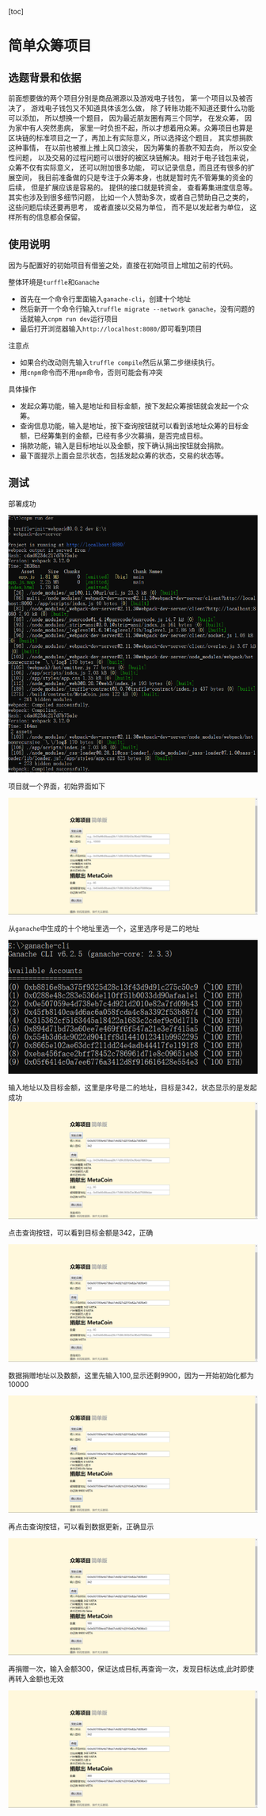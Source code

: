 [toc]
# 简单众筹项目
## 选题背景和依据
前面想要做的两个项目分别是商品溯源以及游戏电子钱包， 第一个项目以及被否决了， 游戏电子钱包又不知道具体该怎么做， 除了转账功能不知道还要什么功能可以添加， 所以想换一个题目， 因为最近朋友圈有两三个同学， 在发众筹， 因为家中有人突然患病， 家里一时负担不起，所以才想着用众筹。众筹项目也算是区块链的标准项目之一了，再加上有实际意义，所以选择这个题目， 其实想捐款这种事情， 在以前也被推上推上风口浪尖， 因为筹集的善款不知去向， 所以安全性问题， 以及交易的过程问题可以很好的被区块链解决。相对于电子钱包来说， 众筹不仅有实际意义， 还可以附加很多功能， 可以记录信息，而且还有很多的扩展空间， 我目前准备做的只是专注于众筹本身，也就是暂时先不管筹集的资金的后续， 但是扩展应该是容易的。 提供的接口就是转资金， 查看筹集进度信息等。 其实也涉及到很多细节问题， 比如一个人赞助多次，或者自己赞助自己之类的， 这些问题后续还要再思考， 或者直接以交易为单位， 而不是以发起者为单位， 这样所有的信息都会保留。
## 使用说明
因为与配置好的初始项目有借鉴之处，直接在初始项目上增加之前的代码。

整体环境是```turffle```和```Ganache```
- 首先在一个命令行里面输入```ganache-cli```，创建十个地址
- 然后新开一个命令行输入```truffle migrate --network ganache```，没有问题的话就输入```cnpm run dev```运行项目
- 最后打开浏览器输入```http://localhost:8080/```即可看到项目

注意点
- 如果合约改动则先输入```truffle compile```然后从第二步继续执行。
- 用```cnpm```命令而不用```npm```命令，否则可能会有冲突

具体操作
- 发起众筹功能，输入是地址和目标金额，按下发起众筹按钮就会发起一个众筹。
- 查询信息功能，输入是地址，按下查询按钮就可以看到该地址众筹的目标金额，已经筹集到的金额，已经有多少次募捐，是否完成目标。
- 捐款功能，输入是目标地址以及金额，按下确认捐出按钮就会捐款。
- 最下面提示上面会显示状态，包括发起众筹的状态，交易的状态等。
## 测试
部署成功

![运行结果](pic/8.png)

项目就一个界面，初始界面如下

![整体图片](pic/1.png)

从```ganache```中生成的十个地址里选一个，这里选序号是二的地址

![全部地址](pic/2.png)

输入地址以及目标金额，这里是序号是二的地址，目标是342，状态显示的是发起成功
![发起募捐](pic/3.png)

点击查询按钮，可以看到目标金额是342，正确

![查询结果](pic/4.png)

数据捐赠地址以及数额，这里先输入100,显示还剩9900，因为一开始初始化都为10000

![捐赠结果](pic/5.png)

再点击查询按钮，可以看到数据更新，正确显示

![查询结果](pic/6.png)

再捐赠一次，输入金额300，保证达成目标,再查询一次，发现目标达成,此时即使再转入金额也无效

![查询结果](pic/7.png)